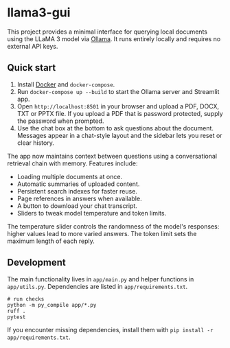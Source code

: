 # llama3-gui

This project provides a minimal interface for querying local documents using the LLaMA 3 model via [Ollama](https://ollama.ai/). It runs entirely locally and requires no external API keys.

## Quick start

1. Install [Docker](https://docs.docker.com/get-docker/) and `docker-compose`.
2. Run `docker-compose up --build` to start the Ollama server and Streamlit app.
3. Open `http://localhost:8501` in your browser and upload a PDF, DOCX, TXT or PPTX file. If you upload a PDF that is password protected, supply the password when prompted.
4. Use the chat box at the bottom to ask questions about the document. Messages appear in a chat-style layout and the sidebar lets you reset or clear history.

The app now maintains context between questions using a conversational retrieval chain with memory. Features include:

- Loading multiple documents at once.
- Automatic summaries of uploaded content.
- Persistent search indexes for faster reuse.
- Page references in answers when available.
- A button to download your chat transcript.
- Sliders to tweak model temperature and token limits.

The temperature slider controls the randomness of the model's responses:
higher values lead to more varied answers. The token limit sets the
maximum length of each reply.

## Development

The main functionality lives in `app/main.py` and helper functions in `app/utils.py`. Dependencies are listed in `app/requirements.txt`.

```
# run checks
python -m py_compile app/*.py
ruff .
pytest
```

If you encounter missing dependencies, install them with `pip install -r app/requirements.txt`.
